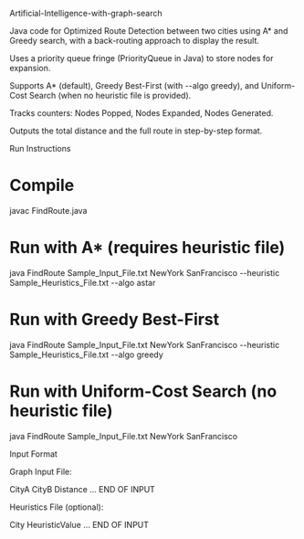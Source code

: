Artificial-Intelligence-with-graph-search

Java code for Optimized Route Detection between two cities using A* and Greedy search, with a back-routing approach to display the result.

Uses a priority queue fringe (PriorityQueue in Java) to store nodes for expansion.

Supports A* (default), Greedy Best-First (with --algo greedy), and Uniform-Cost Search (when no heuristic file is provided).

Tracks counters: Nodes Popped, Nodes Expanded, Nodes Generated.

Outputs the total distance and the full route in step-by-step format.

Run Instructions
# Compile
javac FindRoute.java

# Run with A* (requires heuristic file)
java FindRoute Sample_Input_File.txt NewYork SanFrancisco --heuristic Sample_Heuristics_File.txt --algo astar

# Run with Greedy Best-First
java FindRoute Sample_Input_File.txt NewYork SanFrancisco --heuristic Sample_Heuristics_File.txt --algo greedy

# Run with Uniform-Cost Search (no heuristic file)
java FindRoute Sample_Input_File.txt NewYork SanFrancisco

Input Format

Graph Input File:

CityA CityB Distance
...
END OF INPUT


Heuristics File (optional):

City HeuristicValue
...
END OF INPUT
